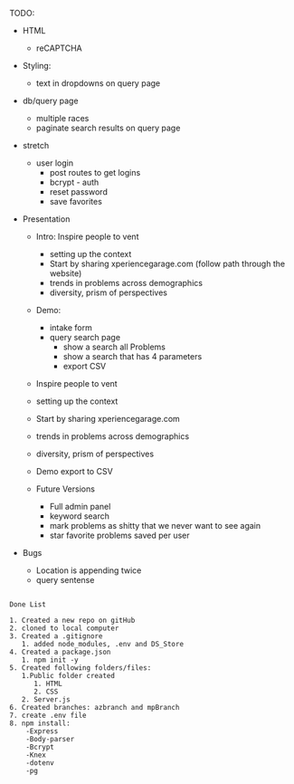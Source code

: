TODO:

- HTML  
  - reCAPTCHA

- Styling:
  - text in dropdowns on query page

- db/query page
  - multiple races
  - paginate search results on query page

- stretch
  - user login
    - post routes to get logins
    - bcrypt - auth
    - reset password
    - save favorites

- Presentation

  - Intro: Inspire people to vent
    - setting up the context
    - Start by sharing xperiencegarage.com (follow path through the website)
    - trends in problems across demographics
    - diversity, prism of perspectives
  - Demo:
    - intake form
    - query search page
      - show a search all Problems
      - show a search that has 4 parameters
      - export CSV

  - Inspire people to vent
  - setting up the context
  - Start by sharing xperiencegarage.com
  - trends in problems across demographics
  - diversity, prism of perspectives
  - Demo export to CSV

  - Future Versions
    - Full admin panel
    - keyword search
    - mark problems as shitty that we never want to see again
    - star favorite problems saved per user

- Bugs
  - Location is appending twice
  - query sentense


```

Done List

1. Created a new repo on gitHub
2. cloned to local computer
3. Created a .gitignore
   1. added node_modules, .env and DS_Store
4. Created a package.json
   1. npm init -y
5. Created following folders/files:
   1.Public folder created
      1. HTML
      2. CSS
   2. Server.js
6. Created branches: azbranch and mpBranch
7. create .env file
8. npm install:
    -Express
    -Body-parser
    -Bcrypt
    -Knex
    -dotenv
    -pg

